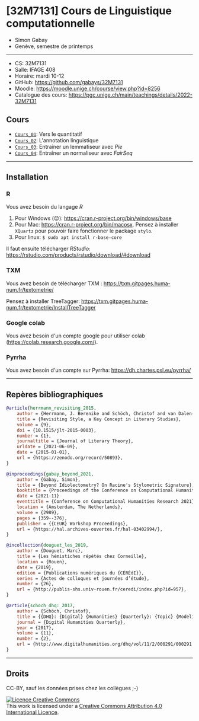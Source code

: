 # \[32M7131\] Cours de Linguistique computationnelle

* Simon Gabay
* Genève, semestre de printemps

---
* CS: 32M7131
* Salle: IFAGE 408
* Horaire: mardi 10-12
* GitHub: https://github.com/gabays/32M7131
* Moodle: https://moodle.unige.ch/course/view.php?id=8256
* Catalogue des cours: https://pgc.unige.ch/main/teachings/details/2022-32M7131

## Cours

* [`Cours_01`](https://github.com/gabays/32M7131/tree/Norm/Cours_01): Vers le quantitatif
* [`Cours_02`](https://github.com/gabays/32M7131/tree/Norm/Cours_02): L'annotation linguistique
* [`Cours_03`](https://github.com/gabays/32M7131/tree/Norm/Cours_03): Entraîner un lemmatiseur avec _Pie_
* [`Cours_04`](https://github.com/gabays/32M7131/tree/Norm/Cours_04): Entraîner un normaliseur avec _FairSeq_

---
## Installation

### R

Vous avez besoin du langage _R_
1. Pour Windows (😡): https://cran.r-project.org/bin/windows/base
2. Pour Mac: https://cran.r-project.org/bin/macosx. Pensez à installer `XQuartz` pour pouvoir faire fonctionner le package `stylo`.
3. Pour linux: `$ sudo apt install r-base-core`

Il faut ensuite télécharger _RStudio_: https://rstudio.com/products/rstudio/download/#download

### TXM

Vous avez besoin de télécharger TXM : https://txm.gitpages.huma-num.fr/textometrie/

Pensez à installer TreeTagger: https://txm.gitpages.huma-num.fr/textometrie/InstallTreeTagger

### Google colab

Vous avez besoin d'un compte google pour utiliser colab (https://colab.research.google.com/).

### Pyrrha

Vous avez besoin d'un compte sur Pyrrha: https://dh.chartes.psl.eu/pyrrha/


---
## Repères bibliographiques

```bibtex
@article{herrmann_revisiting_2015,
	author = {Herrmann, J. Berenike and Schöch, Christof and van Dalen-Oskam, Karina},
	title = {Revisiting Style, a Key Concept in Literary Studies},
	volume = {9},
	doi = {10.1515/jlt-2015-0003},
	number = {1},
	journaltitle = {Journal of Literary Theory},
	urldate = {2021-06-09},
	date = {2015-01-01},
	url = {https://zenodo.org/record/50893},
}
```

```bibtex
@inproceedings{gabay_beyond_2021,
	author = {Gabay, Simon},
	title = {Beyond Idiolectometry? On Racine's Stylometric Signature},
	booktitle = {Proceedings of the Conference on Computational Humanities Research 2021},
	date = {2021-11}
	eventtitle = {Conference on Computational Humanities Research 2021},
	location = {Amsterdam, The Netherlands},
	volume = {2989},
	pages = {359--376},
	publisher = {{CEUR} Workshop Proceedings},
	url = {https://hal.archives-ouvertes.fr/hal-03402994/},
}
```

```bibtex
@incollection{douguet_les_2019,
	author = {Douguet, Marc},
	title = {Les hémistiches répétés chez Corneille},
	location = {Rouen},
	date = {2019},
	edition = {Publications numériques du {CÉRÉdI}},
	series = {Actes de colloques et journées d’étude},
	number = {26},
	url = {http://publis-shs.univ-rouen.fr/ceredi/index.php?id=957},
}
```

```bibtex
@article{schoch_dhq:_2017,
	author = {Schöch, Christof},
	title = {{DHQ}: {Digital} {Humanities} {Quarterly}: {Topic} {Modeling} {Genre}: {An} {Exploration} of {French} {Classical} and {Enlightenment} {Drama}},
	journal = {Digital Humanities Quarterly},
	year = {2017},
	volume = {11},
	number = {2},
	url = {http://www.digitalhumanities.org/dhq/vol/11/2/000291/000291.html},
}
```

---
## Droits
CC-BY, sauf les données prises chez les collègues ;-)

<a rel="license" href="http://creativecommons.org/licenses/by-sa/4.0/"><img alt="Licence Creative Commons" style="border-width:0" src="https://i.creativecommons.org/l/by-sa/4.0/88x31.png" /></a><br />This work is licensed under a <a rel="license" href="http://creativecommons.org/licenses/by-sa/4.0/">Creative Commons Attribution 4.0 International Licence</a>.

